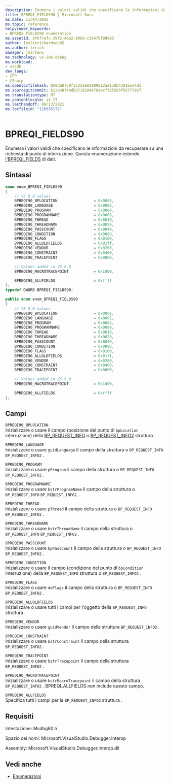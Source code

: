 ```yaml
---
description: Enumera i valori validi che specificano le informazioni da recuperare su una richiesta di punto di interruzione.
title: BPREQI_FIELDS90 | Microsoft Docs
ms.date: 11/04/2016
ms.topic: reference
helpviewer_keywords:
- BPREQI_FIELDS90 enumeration
ms.assetid: bf6f7efc-39f2-46a2-906d-c3647bf89995
author: leslierichardson95
ms.author: lerich
manager: jmartens
ms.technology: vs-ide-debug
ms.workload:
- vssdk
dev_langs:
- CPP
- CSharp
ms.openlocfilehash: 859da0750f3522ae8a889612ae13db43816aa4d1
ms.sourcegitcommit: b12a38744db371d2894769ecf305585f9577792f
ms.translationtype: MT
ms.contentlocale: it-IT
ms.lasthandoff: 09/13/2021
ms.locfileid: "126635172"
---
```

# <a name="bpreqi_fields90"></a>BPREQI_FIELDS90
Enumera i valori validi che specificano le informazioni da recuperare su una richiesta di punto di interruzione. Questa enumerazione estende [l'BPREQI_FIELDS](../../../extensibility/debugger/reference/bpreqi-fields.md) di dati.

## <a name="syntax"></a>Sintassi

```cpp
enum enum_BPREQI_FIELDS90
{
    // VS 8.0 values
    BPREQI90_BPLOCATION                = 0x0001,
    BPREQI90_LANGUAGE                  = 0x0002,
    BPREQI90_PROGRAM                   = 0x0004,
    BPREQI90_PROGRAMNAME               = 0x0008,
    BPREQI90_THREAD                    = 0x0010,
    BPREQI90_THREADNAME                = 0x0020,
    BPREQI90_PASSCOUNT                 = 0x0040,
    BPREQI90_CONDITION                 = 0x0080,
    BPREQI90_FLAGS                     = 0x0100,
    BPREQI90_ALLOLDFIELDS              = 0x01ff,
    BPREQI90_VENDOR                    = 0x0200,
    BPREQI90_CONSTRAINT                = 0x0400,
    BPREQI90_TRACEPOINT                = 0x0800,

    // Values added in VS 9.0
    BPREQI90_MACROTRACEPOINT           = 0x1000,

    BPREQI90_ALLFIELDS                 = 0xffff
};
typedef DWORD BPREQI_FIELDS90;
```

```csharp
public enum enum_BPREQI_FIELDS90
{
    // VS 8.0 values
    BPREQI90_BPLOCATION                = 0x0001,
    BPREQI90_LANGUAGE                  = 0x0002,
    BPREQI90_PROGRAM                   = 0x0004,
    BPREQI90_PROGRAMNAME               = 0x0008,
    BPREQI90_THREAD                    = 0x0010,
    BPREQI90_THREADNAME                = 0x0020,
    BPREQI90_PASSCOUNT                 = 0x0040,
    BPREQI90_CONDITION                 = 0x0080,
    BPREQI90_FLAGS                     = 0x0100,
    BPREQI90_ALLOLDFIELDS              = 0x01ff,
    BPREQI90_VENDOR                    = 0x0200,
    BPREQI90_CONSTRAINT                = 0x0400,
    BPREQI90_TRACEPOINT                = 0x0800,

    // Values added in VS 9.0
    BPREQI90_MACROTRACEPOINT           = 0x1000,

    BPREQI90_ALLFIELDS                 = 0xffff
};
```

## <a name="fields"></a>Campi
`BPREQI90_BPLOCATION`\
Inizializzare o usare il campo (posizione del punto di `bpLocation` interruzione) della [BP_REQUEST_INFO](../../../extensibility/debugger/reference/bp-request-info.md) o [BP_REQUEST_INFO2](../../../extensibility/debugger/reference/bp-request-info2.md) struttura .

`BPREQI90_LANGUAGE`\
Inizializzare o usare `guidLanguage` il campo della struttura o `BP_REQUEST_INFO` `BP_REQUEST_INFO2` .

`BPREQI90_PROGRAM`\
Inizializzare o usare `pProgram` il campo della struttura o `BP_REQUEST_INFO` `BP_REQUEST_INFO2` .

`BPREQI90_PROGRAMNAME`\
Inizializzare o usare `bstrProgramName` il campo della struttura o `BP_REQUEST_INFO` `BP_REQUEST_INFO2` .

`BPREQI90_THREAD`\
Inizializzare o usare `pThread` il campo della struttura o `BP_REQUEST_INFO` `BP_REQUEST_INFO2` .

`BPREQI90_THREADNAME`\
Inizializzare o usare `bstrThreadName` il campo della struttura o `BP_REQUEST_INFO` `BP_REQUEST_INFO2` .

`BPREQI90_PASSCOUNT`\
Inizializzare o usare `bpPassCount` il campo della struttura o `BP_REQUEST_INFO` `BP_REQUEST_INFO2` .

`BPREQI90_CONDITION`\
Inizializzare o usare il campo (condizione del punto di `bpCondition` interruzione) della `BP_REQUEST_INFO` struttura o `BP_REQUEST_INFO2` .

`BPREQI90_FLAGS`\
Inizializzare o usare `dwFlags` il campo della struttura o `BP_REQUEST_INFO` `BP_REQUEST_INFO2` .

`BPREQI90_ALLOLDFIELDS`\
Inizializzare o usare tutti i campi per l'oggetto della `BP_REQUEST_INFO` struttura .

`BPREQI90_VENDOR`\
Inizializzare o usare `guidVendor` il campo della struttura `BP_REQUEST_INFO2` .

`BPREQI90_CONSTRAINT`\
Inizializzare o usare `bstrConstraint` il campo della struttura `BP_REQUEST_INFO2` .

`BPREQI90_TRACEPOINT`\
Inizializzare o usare `bstrTracepoint` il campo della struttura `BP_REQUEST_INFO2` .

`BPREQI90_MACROTRACEPOINT`\
Inizializzare o usare `bstrMacroTracepoint` il campo della struttura `BP_REQUEST_INFO2` . BPREQI_ALLFIELDS non include questo campo.

`BPREQI90_ALLFIELDS`\
Specifica tutti i campi per la `BP_REQUEST_INFO2` struttura .

## <a name="requirements"></a>Requisiti
Intestazione: Msdbg90.h

Spazio dei nomi: Microsoft.VisualStudio.Debugger.Interop

Assembly: Microsoft.VisualStudio.Debugger.Interop.dll

## <a name="see-also"></a>Vedi anche
- [Enumerazioni](../../../extensibility/debugger/reference/enumerations-visual-studio-debugging.md)
